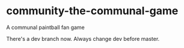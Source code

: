 # community-the-communal-game
A communal paintball fan game

There's a dev branch now. Always change dev before master.